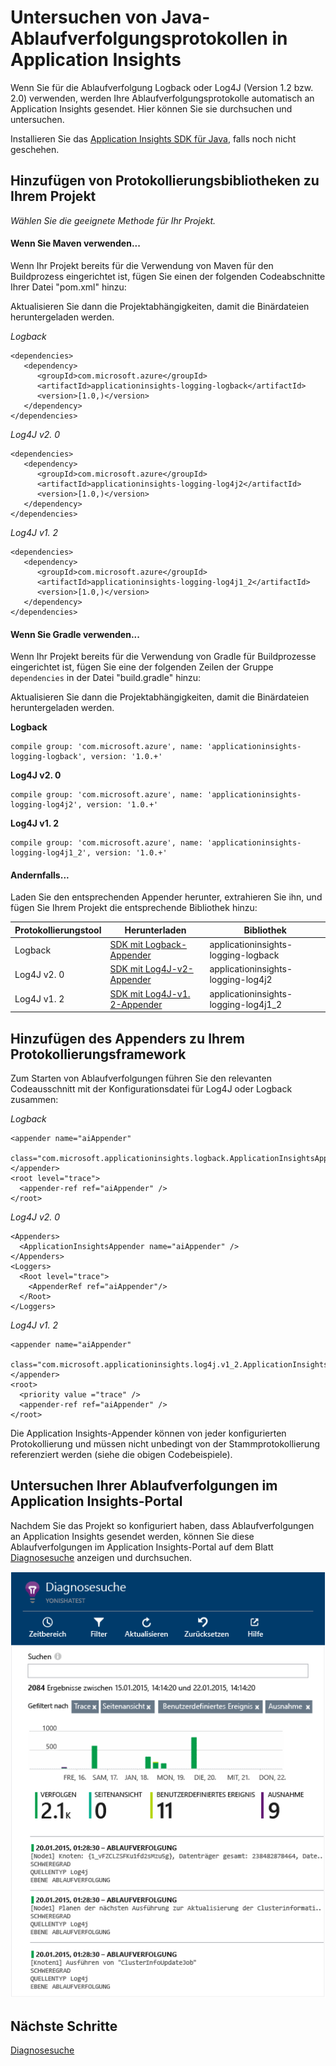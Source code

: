 <properties 
	pageTitle="Untersuchen von Java-Ablaufverfolgungsprotokollen in Application Insights" 
	description="Durchsuchen von Log4J- oder Logback-Ablaufverfolgungen in Application Insights" 
	services="application-insights" 
    documentationCenter="java"
	authors="alancameronwills" 
	manager="douge"/>

<tags 
	ms.service="application-insights" 
	ms.workload="tbd" 
	ms.tgt_pltfrm="ibiza" 
	ms.devlang="na" 
	ms.topic="article" 
	ms.date="01/21/2016" 
	ms.author="awills"/>

# Untersuchen von Java-Ablaufverfolgungsprotokollen in Application Insights

Wenn Sie für die Ablaufverfolgung Logback oder Log4J (Version 1.2 bzw. 2.0) verwenden, werden Ihre Ablaufverfolgungsprotokolle automatisch an Application Insights gesendet. Hier können Sie sie durchsuchen und untersuchen.

Installieren Sie das [Application Insights SDK für Java][java], falls noch nicht geschehen.


## Hinzufügen von Protokollierungsbibliotheken zu Ihrem Projekt

*Wählen Sie die geeignete Methode für Ihr Projekt.*

#### Wenn Sie Maven verwenden...

Wenn Ihr Projekt bereits für die Verwendung von Maven für den Buildprozess eingerichtet ist, fügen Sie einen der folgenden Codeabschnitte Ihrer Datei "pom.xml" hinzu:

Aktualisieren Sie dann die Projektabhängigkeiten, damit die Binärdateien heruntergeladen werden.

*Logback*

    <dependencies>
       <dependency>
          <groupId>com.microsoft.azure</groupId>
          <artifactId>applicationinsights-logging-logback</artifactId>
          <version>[1.0,)</version>
       </dependency>
    </dependencies>

*Log4J v2. 0*

    <dependencies>
       <dependency>
          <groupId>com.microsoft.azure</groupId>
          <artifactId>applicationinsights-logging-log4j2</artifactId>
          <version>[1.0,)</version>
       </dependency>
    </dependencies>

*Log4J v1. 2*

    <dependencies>
       <dependency>
          <groupId>com.microsoft.azure</groupId>
          <artifactId>applicationinsights-logging-log4j1_2</artifactId>
          <version>[1.0,)</version>
       </dependency>
    </dependencies>

#### Wenn Sie Gradle verwenden...

Wenn Ihr Projekt bereits für die Verwendung von Gradle für Buildprozesse eingerichtet ist, fügen Sie eine der folgenden Zeilen der Gruppe `dependencies` in der Datei "build.gradle" hinzu:

Aktualisieren Sie dann die Projektabhängigkeiten, damit die Binärdateien heruntergeladen werden.

**Logback**

    compile group: 'com.microsoft.azure', name: 'applicationinsights-logging-logback', version: '1.0.+'

**Log4J v2. 0**

    compile group: 'com.microsoft.azure', name: 'applicationinsights-logging-log4j2', version: '1.0.+'

**Log4J v1. 2**

    compile group: 'com.microsoft.azure', name: 'applicationinsights-logging-log4j1_2', version: '1.0.+'

#### Andernfalls...

Laden Sie den entsprechenden Appender herunter, extrahieren Sie ihn, und fügen Sie Ihrem Projekt die entsprechende Bibliothek hinzu:


Protokollierungstool | Herunterladen | Bibliothek
----|----|----
Logback|[SDK mit Logback-Appender](https://azuredownloads.blob.core.windows.net/applicationinsights/logbackAppender.zip)|applicationinsights-logging-logback
Log4J v2. 0|[SDK mit Log4J-v2-Appender](https://azuredownloads.blob.core.windows.net/applicationinsights/log4j2Appender.zip)|applicationinsights-logging-log4j2 
Log4J v1. 2|[SDK mit Log4J-v1. 2-Appender](https://azuredownloads.blob.core.windows.net/applicationinsights/log4j1_2Appender.zip)|applicationinsights-logging-log4j1\_2 



## Hinzufügen des Appenders zu Ihrem Protokollierungsframework

Zum Starten von Ablaufverfolgungen führen Sie den relevanten Codeausschnitt mit der Konfigurationsdatei für Log4J oder Logback zusammen:

*Logback*

    <appender name="aiAppender" 
      class="com.microsoft.applicationinsights.logback.ApplicationInsightsAppender">
    </appender>
    <root level="trace">
      <appender-ref ref="aiAppender" />
    </root>


*Log4J v2. 0*

    
    <Appenders>
      <ApplicationInsightsAppender name="aiAppender" />
    </Appenders>
    <Loggers>
      <Root level="trace">
        <AppenderRef ref="aiAppender"/>
      </Root>
    </Loggers>


*Log4J v1. 2*

    <appender name="aiAppender" 
         class="com.microsoft.applicationinsights.log4j.v1_2.ApplicationInsightsAppender">
    </appender>
    <root>
      <priority value ="trace" />
      <appender-ref ref="aiAppender" />
    </root>

Die Application Insights-Appender können von jeder konfigurierten Protokollierung und müssen nicht unbedingt von der Stammprotokollierung referenziert werden (siehe die obigen Codebeispiele).

## Untersuchen Ihrer Ablaufverfolgungen im Application Insights-Portal

Nachdem Sie das Projekt so konfiguriert haben, dass Ablaufverfolgungen an Application Insights gesendet werden, können Sie diese Ablaufverfolgungen im Application Insights-Portal auf dem Blatt [Diagnosesuche][diagnostic] anzeigen und durchsuchen.

![Öffnen Sie im Application Insights-Portal die Diagnosesuche](./media/app-insights-java-trace-logs/10-diagnostics.png)

## Nächste Schritte

[Diagnosesuche][diagnostic]

<!--Link references-->

[diagnostic]: app-insights-diagnostic-search.md
[java]: app-insights-java-get-started.md

 

<!---HONumber=AcomDC_0128_2016-->